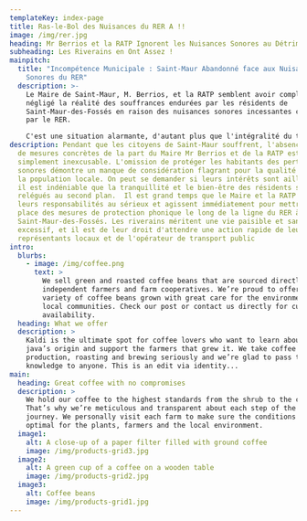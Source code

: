 ```yaml
---
templateKey: index-page
title: Ras-le-Bol des Nuisances du RER A !!
image: /img/rer.jpg
heading: Mr Berrios et la RATP Ignorent les Nuisances Sonores au Détriment des Citoyens
subheading: Les Riverains en Ont Assez !
mainpitch:
  title: "Incompétence Municipale : Saint-Maur Abandonné face aux Nuisances
    Sonores du RER"
  description: >-
    Le Maire de Saint-Maur, M. Berrios, et la RATP semblent avoir complètement
    négligé la réalité des souffrances endurées par les résidents de
    Saint-Maur-des-Fossés en raison des nuisances sonores incessantes causées
    par le RER. 

    C'est une situation alarmante, d'autant plus que l'intégralité du tronçon traverse la ville à ciel ouvert, laissant les riverains exposés à un niveau de bruit inacceptable.
description: Pendant que les citoyens de Saint-Maur souffrent, l'absence totale
  de mesures concrètes de la part du Maire Mr Berrios et de la RATP est tout
  simplement inexcusable. L'omission de protéger les habitants des perturbations
  sonores démontre un manque de considération flagrant pour la qualité de vie de
  la population locale. On peut se demander si leurs intérêts sont ailleurs, car
  il est indéniable que la tranquillité et le bien-être des résidents sont
  relégués au second plan.  Il est grand temps que le Maire et la RATP prennent
  leurs responsabilités au sérieux et agissent immédiatement pour mettre en
  place des mesures de protection phonique le long de la ligne du RER à
  Saint-Maur-des-Fossés. Les riverains méritent une vie paisible et sans bruit
  excessif, et il est de leur droit d'attendre une action rapide de leurs
  représentants locaux et de l'opérateur de transport public
intro:
  blurbs:
    - image: /img/coffee.png
      text: >
        We sell green and roasted coffee beans that are sourced directly from
        independent farmers and farm cooperatives. We’re proud to offer a
        variety of coffee beans grown with great care for the environment and
        local communities. Check our post or contact us directly for current
        availability.
  heading: What we offer
  description: >
    Kaldi is the ultimate spot for coffee lovers who want to learn about their
    java’s origin and support the farmers that grew it. We take coffee
    production, roasting and brewing seriously and we’re glad to pass that
    knowledge to anyone. This is an edit via identity...
main:
  heading: Great coffee with no compromises
  description: >
    We hold our coffee to the highest standards from the shrub to the cup.
    That’s why we’re meticulous and transparent about each step of the coffee’s
    journey. We personally visit each farm to make sure the conditions are
    optimal for the plants, farmers and the local environment.
  image1:
    alt: A close-up of a paper filter filled with ground coffee
    image: /img/products-grid3.jpg
  image2:
    alt: A green cup of a coffee on a wooden table
    image: /img/products-grid2.jpg
  image3:
    alt: Coffee beans
    image: /img/products-grid1.jpg
---
```

